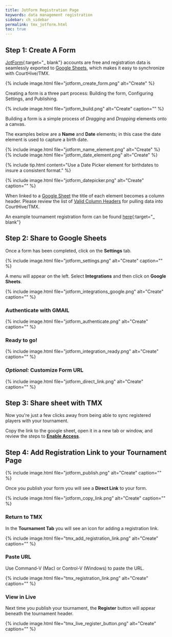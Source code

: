 ```yaml
---
title: JotForm Registration Page
keywords: data management registration
sidebar: ch_sidebar
permalink: tmx_jotform.html
toc: true
---
```


## Step 1: Create A Form

[JotForm](https://www.jotform.com){:target="_ blank"} accounts are free and registration data is seamlessly exported to [Google Sheets](tmx_google_sheets.html), which makes it easy to synchronize with CourtHive/TMX.

{% include image.html file="jotform_create_form.png" alt="Create" %}

Creating a form is a three part process: Building the form, Configuring Settings, and Publishing.

{% include image.html file="jotform_build.png" alt="Create" caption="" %}

Building a form is a simple process of _Dragging_ and _Dropping_ elements onto a canvas.

The examples below are a __Name__ and __Date__ elements; in this case the date element is used to capture a birth date.

<div style='display: flex; flex-wrap: wrap;'>
   <div style='padding-right: 1em;'>
   {% include image.html file="jotform_name_element.png" alt="Create" %}
   </div>
   {% include image.html file="jotform_date_element.png" alt="Create" %}
</div>

{% include tip.html content="Use a Date Picker element for birthdates to insure a consistent format." %}

{% include image.html file="jotform_datepicker.png" alt="Create" caption="" %}

When linked to a [Google Sheet](tmx_google_sheets.html) the title of each element becomes a column header. Please review the list of [Valid Column Headers](tmx_google_sheets.html#accepted-column-names) for pulling data into CourtHive/TMX.

An example tournament registration form can be found [here](https://form.jotformeu.com/CourtHive/tournament-registration){:target="_ blank"}

## Step 2: Share to Google Sheets

Once a form has been completed, click on the __Settings__ tab.

{% include image.html file="jotform_settings.png" alt="Create" caption="" %}

A menu will appear on the left.  Select __Integrations__ and then click on __Google Sheets__.

{% include image.html file="jotform_integrations_google.png" alt="Create" caption="" %}

### __Authenticate__  with GMAIL

{% include image.html file="jotform_authenticate.png" alt="Create" caption="" %}

### Ready to go!

{% include image.html file="jotform_integration_ready.png" alt="Create" caption="" %}

### ___Optional:___ Customize Form URL

{% include image.html file="jotform_direct_link.png" alt="Create" caption="" %}

## Step 3: Share sheet with TMX

Now you're just a few clicks away from being able to sync registered players with your tournament.  

Copy the link to the google sheet, open it in a new tab or window, and review the steps to [__Enable Access__](tmx_google_sheets.html#enabling-access).

## Step 4: Add Registration Link to your Tournament Page

{% include image.html file="jotform_publish.png" alt="Create" caption="" %}

Once you publish your form you will see a __Direct Link__ to your form.

{% include image.html file="jotform_copy_link.png" alt="Create" caption="" %}

### Return to TMX

In the __Tournament Tab__ you will see an icon for adding a registration link.

{% include image.html file="tmx_add_registration_link.png" alt="Create" caption="" %}

### Paste URL

Use Command-V (Mac) or Control-V (Windows) to paste the URL.

{% include image.html file="tmx_registration_link.png" alt="Create" caption="" %}

### View in Live

Next time you publish your tournament, the __Register__ button will appear beneath the tournament header.

{% include image.html file="tmx_live_register_button.png" alt="Create" caption="" %}
